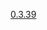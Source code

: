 
[0.3.39](https://github.com/bipio-server/bipio/compare/73dc07df91239da0b7f01fbe9fba75cc0eec52d2...824731f4e3cdd515c9a9a51c17dacbc702263cc7)